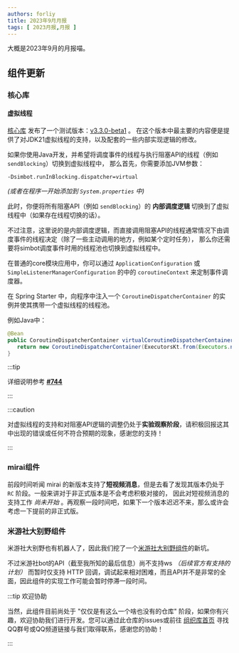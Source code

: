 ```yaml
---
authors: forliy
title: 2023年9月月报
tags: [ 2023月报,月报 ]
---
```


大概是2023年9月的月报喵。

<!--truncate-->

## 组件更新

### 核心库

#### 虚拟线程

[核心库](https://github.com/simple-robot/simpler-robot) 发布了一个测试版本：[v3.3.0-beta1](https://github.com/simple-robot/simpler-robot/releases/tag/v3.3.0-beta1) 。
在这个版本中最主要的内容便是提供了对JDK21虚拟线程的支持，以及配套的一些内部实现逻辑的修改。

如果你使用Java开发，并希望将调度事件的线程与执行阻塞API的线程（例如 `sendBlocking`）切换到虚拟线程中，
那么首先，你需要添加JVM参数：

```
-Dsimbot.runInBlocking.dispatcher=virtual
```

_(或者在程序一开始添加到 `System.properties` 中)_

此时，你便将所有阻塞API（例如 `sendBlocking`）的 **内部调度逻辑** 切换到了虚拟线程中（如果存在线程切换的话）。

不过注意，这里说的是内部调度逻辑，而直接调用阻塞API的线程通常情况下由调度事件的线程决定（除了一些主动调用的地方，例如某个定时任务），
那么你还需要将simbot调度事件时用的线程池也切换到虚拟线程中。

在普通的core模块应用中，你可以通过 `ApplicationConfiguration` 或 `SimpleListenerManagerConfiguration` 的中的 `coroutineContext` 来定制事件调度器。

在 Spring Starter 中，向程序中注入一个 `CoroutineDispatcherContainer` 的实例并使其携带一个虚拟线程的线程池。

例如Java中：

```java
@Bean
public CoroutineDispatcherContainer virtualCoroutineDispatcherContainer() {
   return new CoroutineDispatcherContainer(ExecutorsKt.from(Executors.newVirtualThreadPerTaskExecutor()));
}
```

:::tip

详细说明参考 [**#744**](https://github.com/simple-robot/simpler-robot/pull/744)

:::

:::caution

对虚拟线程的支持和对阻塞API逻辑的调整仍处于**实验观察阶段**，请积极回报这其中出现的错误或任何不符合预期的现象，感谢您的支持！

:::

### mirai组件

前段时间听闻 mirai 的新版本支持了**短视频消息**，但是去看了发现其版本仍处于 `RC` 阶段。一般来讲对于非正式版本是不会考虑积极对接的，
因此对短视频消息的支持工作 _尚未开始_ 。再观察一段时间吧，如果下一个版本迟迟不来，那么或许会考虑一下提前的非正式版。

### 米游社大别野组件

米游社大别野也有机器人了，因此我们挖了一个[米游社大别野组件](https://github.com/simple-robot/simbot-component-miyoushe)的新坑。

不过米游社bot的API（截至我所知的最后信息）尚不支持ws _（后续官方有支持的计划）_ 而暂时仅支持 HTTP 回调，调试起来相对困难，而且API并不是非常的全面，因此组件的实现工作可能会暂时停滞一段时间。

:::tip 欢迎协助

当然，此组件目前尚处于 "仅仅是有这么一个啥也没有的仓库" 阶段，如果你有兴趣，欢迎协助我们进行开发。您可以通过此仓库的issues或前往 [组织库首页](https://github.com/simple-robot)
寻找QQ群号或QQ频道链接与我们取得联系，感谢您的协助！

:::


[QG]: https://github.com/simple-robot/simbot-component-qq-guild

[M]: https://github.com/simple-robot/simbot-component-mirai

[KK]: https://github.com/simple-robot/simbot-component-kook

